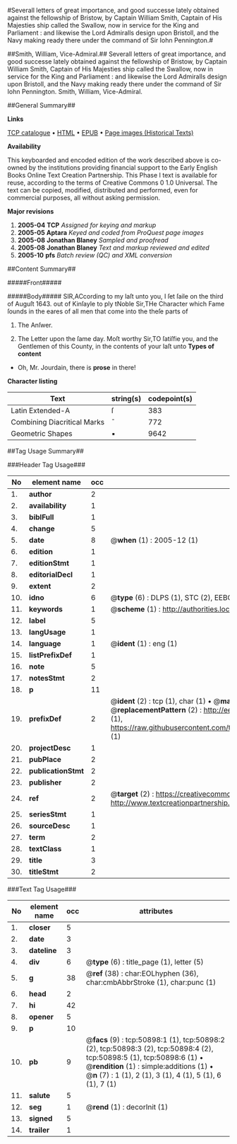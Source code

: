 #Severall letters of great importance, and good successe lately obtained against the fellowship of Bristow, by Captain William Smith, Captain of His Majesties ship called the Swallow, now in service for the King and Parliament : and likewise the Lord Admiralls design upon Bristoll, and the Navy making ready there under the command of Sir Iohn Pennington.#

##Smith, William, Vice-Admiral.##
Severall letters of great importance, and good successe lately obtained against the fellowship of Bristow, by Captain William Smith, Captain of His Majesties ship called the Swallow, now in service for the King and Parliament : and likewise the Lord Admiralls design upon Bristoll, and the Navy making ready there under the command of Sir Iohn Pennington.
Smith, William, Vice-Admiral.

##General Summary##

**Links**

[TCP catalogue](http://www.ota.ox.ac.uk/tcp/)  • 
[HTML](http://tei.it.ox.ac.uk/tcp/Texts-HTML/free/A71/A71000.html)  • 
[EPUB](http://tei.it.ox.ac.uk/tcp/Texts-EPUB/free/A71/A71000.epub) • 
[Page images (Historical Texts)](https://data.historicaltexts.jisc.ac.uk/view?pubId=eebo-11914755e&pageId=eebo-11914755e-50898-1)

**Availability**

This keyboarded and encoded edition of the
	       work described above is co-owned by the institutions
	       providing financial support to the Early English Books
	       Online Text Creation Partnership. This Phase I text is
	       available for reuse, according to the terms of Creative
	       Commons 0 1.0 Universal. The text can be copied,
	       modified, distributed and performed, even for
	       commercial purposes, all without asking permission.

**Major revisions**

1. __2005-04__ __TCP__ *Assigned for keying and markup*
1. __2005-05__ __Aptara__ *Keyed and coded from ProQuest page images*
1. __2005-08__ __Jonathan Blaney__ *Sampled and proofread*
1. __2005-08__ __Jonathan Blaney__ *Text and markup reviewed and edited*
1. __2005-10__ __pfs__ *Batch review (QC) and XML conversion*

##Content Summary##

#####Front#####

#####Body#####
SIR,ACcording to my laſt unto you, I ſet ſaile on the third
of Auguſt 1643. out of Kinſayle to ply tNoble Sir,THe Character which Fame ſounds in the eares of all men that come
into the theſe parts of 
1. The Anſwer.

1. The Letter upon the ſame day.
Moſt worthy Sir,TO ſatiſfie you, and the Gentlemen of this County, in the contents of
your laſt unto
**Types of content**

  * Oh, Mr. Jourdain, there is **prose** in there!

**Character listing**


|Text|string(s)|codepoint(s)|
|---|---|---|
|Latin Extended-A|ſ|383|
|Combining             Diacritical Marks|̄|772|
|Geometric Shapes|▪|9642|

##Tag Usage Summary##

###Header Tag Usage###

|No|element name|occ|attributes|
|---|---|---|---|
|1.|__author__|2||
|2.|__availability__|1||
|3.|__biblFull__|1||
|4.|__change__|5||
|5.|__date__|8| @__when__ (1) : 2005-12 (1)|
|6.|__edition__|1||
|7.|__editionStmt__|1||
|8.|__editorialDecl__|1||
|9.|__extent__|2||
|10.|__idno__|6| @__type__ (6) : DLPS (1), STC (2), EEBO-CITATION (1), OCLC (1), VID (1)|
|11.|__keywords__|1| @__scheme__ (1) : http://authorities.loc.gov/ (1)|
|12.|__label__|5||
|13.|__langUsage__|1||
|14.|__language__|1| @__ident__ (1) : eng (1)|
|15.|__listPrefixDef__|1||
|16.|__note__|5||
|17.|__notesStmt__|2||
|18.|__p__|11||
|19.|__prefixDef__|2| @__ident__ (2) : tcp (1), char (1)  •  @__matchPattern__ (2) : ([0-9\-]+):([0-9IVX]+) (1), (.+) (1)  •  @__replacementPattern__ (2) : http://eebo.chadwyck.com/downloadtiff?vid=$1&page=$2 (1), https://raw.githubusercontent.com/textcreationpartnership/Texts/master/tcpchars.xml#$1 (1)|
|20.|__projectDesc__|1||
|21.|__pubPlace__|2||
|22.|__publicationStmt__|2||
|23.|__publisher__|2||
|24.|__ref__|2| @__target__ (2) : https://creativecommons.org/publicdomain/zero/1.0/ (1), http://www.textcreationpartnership.org/docs/. (1)|
|25.|__seriesStmt__|1||
|26.|__sourceDesc__|1||
|27.|__term__|2||
|28.|__textClass__|1||
|29.|__title__|3||
|30.|__titleStmt__|2||


###Text Tag Usage###

|No|element name|occ|attributes|
|---|---|---|---|
|1.|__closer__|5||
|2.|__date__|3||
|3.|__dateline__|3||
|4.|__div__|6| @__type__ (6) : title_page (1), letter (5)|
|5.|__g__|38| @__ref__ (38) : char:EOLhyphen (36), char:cmbAbbrStroke (1), char:punc (1)|
|6.|__head__|2||
|7.|__hi__|42||
|8.|__opener__|5||
|9.|__p__|10||
|10.|__pb__|9| @__facs__ (9) : tcp:50898:1 (1), tcp:50898:2 (2), tcp:50898:3 (2), tcp:50898:4 (2), tcp:50898:5 (1), tcp:50898:6 (1)  •  @__rendition__ (1) : simple:additions (1)  •  @__n__ (7) : 1 (1), 2 (1), 3 (1), 4 (1), 5 (1), 6 (1), 7 (1)|
|11.|__salute__|5||
|12.|__seg__|1| @__rend__ (1) : decorInit (1)|
|13.|__signed__|5||
|14.|__trailer__|1||
